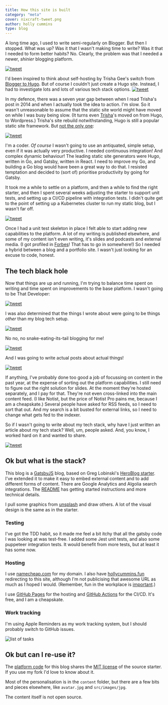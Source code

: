 ```yaml
---
title: How this site is built
category: "meta"
cover: nixcraft-tweet.png
author: holly cummins
type: blog
---
```


A long time ago, I used to write semi-regularly on Blogger. But then I stopped. What was up? Was it that
I wasn't making time to write? Was it that I needed to form better habits? No. Clearly, the problem was
that I needed a newer, _shinier_ blogging platform.

[![tweet](rebuild-tweet.png)](https://twitter.com/aschmelyun/status/1363471281371439104)

I'd been inspired to think about self-hosting by Trisha Gee's switch from [Blogger to Hugo](https://trishagee.com/2014/03/20/atom-to-hugo/). But of course I couldn't just create a Hugo site. Instead, I had to investigate lots and lots of various tech stack
options.
[![tweet](developer-blog-tweet.png)](https://twitter.com/vvoyer/status/1087705536714412032)

In my defence, there was a seven year gap between when I read Trisha's post in 2014 and when I actually took the idea to action. I'm slow. So it wasn't unreasonable to assume that the static site world might have moved on while I was busy being slow. (It turns even [Trisha](https://trishagee.com)'s moved on from Hugo, to Wordpress.) Trisha's site rebuild notwithstanding, Hugo is still a popular static site framework. But [not the only one](https://mtm.dev/static):

[![tweet](nixcraft-tweet.png)](https://rakhim.org/honestly-undefined/19/)

I'm a coder. _Of course_ I wasn't going to use an antiquated, simple setup, even if it was actually very productive. I needed continuous integration! And complex dynamic behaviour! The leading static site generators were Hugo, written in Go, and Gatsby, written in React. I need to improve my Go, and building a Go blog would have been a great way to do that. I resisted temptation and decided to (sort of) prioritise productivity by going for Gatsby.

It took me a while to settle on a platform, and then a while to find the right starter, and then I spent several weeks adjusting the starter to support unit tests, and setting up a CI/CD pipeline with integration tests. I didn't quite get to the point of setting up a Kubernetes cluster to run my static blog, but I wasn't far off.

[![tweet](tdd-tweet.png)](https://twitter.com/richburroughs/status/1383092015580123136)

Once I had a unit test skeleton in place I felt able to start adding new capabilities to the platform. A lot of my writing is published elsewhere, and some of my content isn't even writing, it's slides and podcasts and external media. (I got profiled in [Forbes](https://www.forbes.com/sites/adrianbridgwater/2021/02/18/ibm-developer-lead-what-software-does-next/)! That has to go in somewhere!) So I needed a hybrid between a blog and a portfolio site. I wasn't just looking for an excuse to code, honest.

## The tech black hole

Now that things are up and running, I'm trying to balance time spent on writing and time spent on improvements to
the base platform. I wasn't going to be That Developer:

[![tweet](olognion-tweet.png)](https://twitter.com/theolognion/status/1394242709372772352)

I was also determined that the things I wrote about were going to be things _other_ than my blog tech setup.

[![tweet](gatsby-fan-tweet.png)](https://twitter.com/shunghsiyu/status/1333045772124704771)

No no, no snake-eating-its-tail blogging for me!

[![tweet](article-about-rebuild-tweet.png)](https://twitter.com/Naher94/status/1363982984626454534)

And I was going to write actual posts about actual things!

[![tweet](writing-tweet.png)](https://twitter.com/Coding_Career/status/1327326881096421376)

If anything, I've probably done too good a job of focussing on content in the past year, at the expense of sorting out the platform capabilities. I still need to figure out the right solution for slides. At the moment they're hosted separately, and I pay for that. They're not even cross-linked into the main content feed. (I like Notist, but the price of Notist Pro pains me, because I am a cheapskate.) Several people have asked for RSS feeds, so I need to sort that out. And my search is a bit busted for external links, so I need to change what gets fed to the indexer.

So if I wasn't going to write about my tech stack, why have I just written an article about my tech stack? Well, um,
people asked. And, you know, I worked hard on it and wanted to share.

[![tweet](someone-competent.png)](https://twitter.com/holly_cummins/status/1383034689821106181?s=20)

## Ok but what is the stack?

This blog is a [GatsbyJS](https://www.gatsbyjs.org/) blog, based on Greg Lobinski's [HeroBlog starter](https://gatsby-starter-hero-blog.greglobinski.com/). I've extended it to make it easy to embed external content and to add
different forms of content. There are Google Analytics and Algolia search integrations. The [README](https://github.com/holly-cummins/holly-cummins.github.io/tree/platform-source/README.md) has getting started instructions and more technical details.

I pull some graphics from [unsplash](https://unsplash.com) and draw others. A lot of the visual design is the same as in the starter.

### Testing

I've got the TDD habit, so it made me feel a bit itchy that all the gatsby code I was looking at was test-free. I added some Jest unit tests, and also some puppeteer integration tests. It would benefit from more tests, but at least it has some now.

### Hosting

I use [namecheap.com](https://www.namecheap.com) for my domain. I also have [hollycummins.fun](http://hollycummins.fun) redirecting to this site, although I'm not publicising that awesome URL as much as I hoped I would. (Remember, fun in the workplace is [important](http://localhost:8000/category/fun/).)

I use [GitHub Pages](https://pages.github.com) for the hosting and [GitHub Actions](https://github.com/features/actions) for the CI/CD. It's free, and I am a cheapskate.

### Work tracking

I'm using Apple Reminders as my work tracking system, but I should probably switch to GitHub issues.

![list of tasks](reminders-work-tracking.png)

## Ok but can I re-use it?

The [platform code](https://github.com/holly-cummins/holly-cummins.github.io/tree/platform-source) for this blog shares the [MIT license](https://github.com/holly-cummins/holly-cummins.github.io/blob/platform-source/LICENSE) of the source starter. If you use my fork I'd love to know about it.

Most of the personalisation is in the `content` folder, but there are a few bits and pieces elsewhere, like `avatar.jpg` and `src/images/jpg`.

The content itself is not open source.

